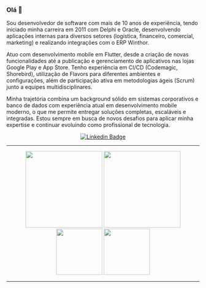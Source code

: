 ### Olá 👋

Sou desenvolvedor de software com mais de 10 anos de experiência, tendo iniciado minha carreira em 2011 com Delphi e Oracle, desenvolvendo aplicações internas para diversos setores (logística, financeiro, comercial, marketing) e realizando integrações com o ERP Winthor.

Atuo com desenvolvimento mobile em Flutter, desde a criação de novas funcionalidades até a publicação e gerenciamento de aplicativos nas lojas Google Play e App Store. Tenho experiência em CI/CD (Codemagic, Shorebird), utilização de Flavors para diferentes ambientes e configurações, além de participação ativa em metodologias ágeis (Scrum) junto a equipes multidisciplinares.

Minha trajetória combina um background sólido em sistemas corporativos e banco de dados com experiência atual em desenvolvimento mobile moderno, o que me permite entregar soluções completas, escaláveis e integradas. Estou sempre em busca de novos desafios para aplicar minha expertise e continuar evoluindo como profissional de tecnologia.

<div align="center">

[![Linkedin Badge](https://img.shields.io/badge/-Luis%20Gustavo-4361EE?style=flat-square&logo=Linkedin&logoColor=white&link=https://www.linkedin.com/in/luis-gustavo-1a669942/)](https://www.linkedin.com/in/luis-gustavo-1a669942/) 

</div>

<div align="center">
 
</p>

 ---
 
   <div align="center">
 
  <img height="200em" src="https://github-readme-stats.vercel.app/api?username=luisgustavoo&show_icons=true&theme=dark"/>
  <img height="200em" src="https://github-readme-stats.vercel.app/api/top-langs/?username=luisgustavoo&theme=dark"/>
  <br>
  <img height="120em" src="https://github-readme-streak-stats.herokuapp.com/?user=luisgustavoo&show_icons=true&locale=en&layout=compact&theme=dark&line_height=1"/>
  <img height="120em" src="https://github-profile-summary-cards.vercel.app/api/cards/profile-details?username=luisgustavoo&theme=dracula"/>

   </div>

---


   
 
<!--  [![Readme Card](https://github-readme-stats.vercel.app/api/pin/?username=luisgustavoo&repo=onde-gastei-app)](https://github.com/luisgustavoo/github-readme-stats) -->

   
   </div>

